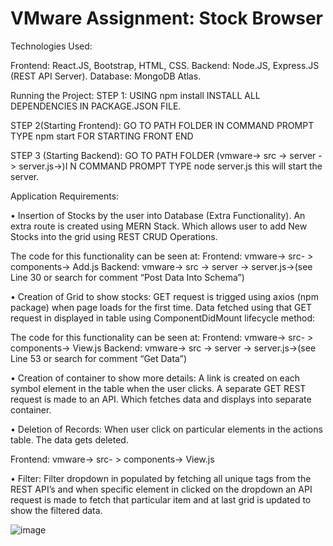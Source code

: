 

# VMware Assignment: Stock Browser

Technologies Used:

Frontend: React.JS, Bootstrap, HTML, CSS.
Backend: Node.JS, Express.JS (REST API Server).
Database: MongoDB Atlas.

Running the Project:
STEP 1:
USING npm install INSTALL ALL DEPENDENCIES IN PACKAGE.JSON FILE.

STEP 2(Starting Frontend):
GO TO PATH FOLDER IN COMMAND PROMPT TYPE npm start FOR STARTING FRONT END

STEP 3 (Starting Backend):
GO TO PATH FOLDER (vmware-> src -> server -> server.js->)I N COMMAND PROMPT TYPE node server.js this will start the server.


Application Requirements:


•	Insertion of Stocks by the user into Database (Extra Functionality).
An extra route is created using MERN Stack. Which allows user to add New Stocks into the grid using REST CRUD Operations.

The code for this functionality can be seen at:
Frontend:  vmware-> src- > components-> Add.js
Backend:   vmware-> src -> server -> server.js->(see Line 30 or search for comment “Post Data Into Schema”)





•	Creation of Grid to show stocks:
GET request is trigged using axios (npm package) when page loads for the first time. Data fetched using that GET request in displayed in table using ComponentDidMount lifecycle method:

The code for this functionality can be seen at:
Frontend:  vmware-> src- > components-> View.js
Backend:   vmware-> src -> server -> server.js->(see Line 53 or search for comment “Get Data”)

 

•	Creation of container to show more details:
A link is created on each symbol element in the table when the user clicks. A separate GET REST request is made to an API. Which fetches data and displays into separate container.
 


•	Deletion of Records:
When user click on particular elements in the actions table. The data gets deleted.

Frontend:  vmware-> src- > components-> View.js


 


•	Filter:
Filter dropdown in populated by fetching all unique tags from the REST API’s and when specific element in clicked on the dropdown an API request is made to fetch that particular item and at last grid is updated to show the filtered data.
                                


![image](https://user-images.githubusercontent.com/47805866/116134097-5d87b200-a684-11eb-9761-dc2ebef21760.png)

